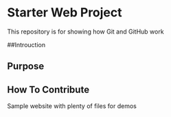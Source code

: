 # Starter Web Project

This repository is for showing how Git and GitHub work

##Introuction

## Purpose

## How To Contribute
Sample website with plenty of files for demos